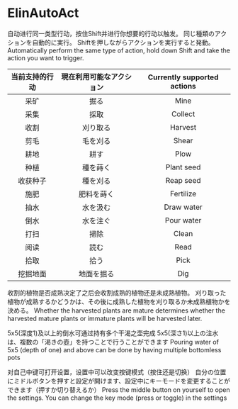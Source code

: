 # ElinAutoAct
自动进行同一类型行动，按住Shift并进行你想要的行动以触发。
同じ種類のアクションを自動的に実行。 Shiftを押しながらアクションを実行すると発動。
Automatically perform the same type of action, hold down Shift and take the action you want to trigger.

| 当前支持的行动| 現在利用可能なアクション | Currently supported actions |
|:-------:|:-----------------:|:----------------:|
|采矿     |掘る               |Mine               |
|采集     |採取               |Collect            |
|收割     |刈り取る            |Harvest           |
|剪毛     |毛を刈る            |Shear             |
|耕地     |耕す               |Plow               |
|种植     |種を蒔く            |Plant seed        |
|收获种子 |種を刈る            |Reap seed         |
|施肥     |肥料を蒔く          |Fertilize         |
|抽水     |水を汲む           |Draw water         |
|倒水     |水を注ぐ           |Pour water         |
|打扫     |掃除               |Clean             |
|阅读     |読む               |Read              |
|拾取     |拾う               |Pick              |
|挖掘地面 |地面を掘る          |Dig               |

收割的植物是否成熟决定了之后会收割成熟的植物还是未成熟植物。
刈り取った植物が成熟するかどうかは、その後に成熟した植物を刈り取るか未成熟植物かを決める。
Whether the harvested plants are mature determines whether the harvested mature plants or immature plants will be harvested later.

5x5(深度1)及以上的倒水可通过持有多个干渴之壶完成
5x5(深さ1)以上の注水は、複数の「渇きの壺」を持つことで行うことができます
Pouring water of 5x5 (depth of one) and above can be done by having multiple bottomless pots

对自己中键可打开设置，设置中可以改变按键模式（按住还是切换）
自分の位置にミドルボタンを押すと設定が開けます、設定中にキーモードを変更することができます（押すか切り替えるか）
Press the middle button on yourself to open the settings. You can change the key mode (press or toggle) in the settings